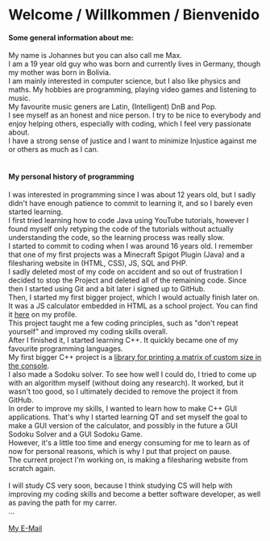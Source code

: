 # Welcome / Willkommen / Bienvenido

#### Some general information about me:

My name is Johannes but you can also call me Max.<br>
I am a 19 year old guy who was born and currently lives in Germany, though my mother was born in Bolivia.<br>
I am mainly interested in computer science, but I also like physics and maths. My hobbies are programming, playing video games and listening to music.<br>
My favourite music geners are Latin, (Intelligent) DnB and Pop.<br>
I see myself as an honest and nice person. I try to be nice to everybody and enjoy helping others, especially with coding, which I feel very passionate about. <br> 
I have a strong sense of justice and I want to minimize Injustice against me or others as much as I can.<br>
<br>

#### My personal history of programming

I was interested in programming since I was about 12 years old, but I sadly didn't have enough patience to commit to learning it, and so I barely even started learning.<br>
I first tried learning how to code Java using YouTube tutorials, however I found myself only retyping the code of the tutorials without actually understanding the code, so the learning process was really slow.<br>
I started to commit to coding when I was around 16 years old. 
I remember that one of my first projects was a Minecraft Spigot Plugin (Java) and a filesharing website in (HTML, CSS), JS, SQL and PHP.<br>
I sadly deleted most of my code on accident and so out of frustration I decided to stop the Project and deleted all of the remaining code. Since then I started using Git and a bit later i signed up to GitHub.<br>
Then, I started my first bigger project, which I would actually finish later on. <br>
It was a JS calculator embedded in HTML as a school project. You can find it [here](https://github.com/j-gehrig/mgsmb-calc) on my profile.<br>
This project taught me a few coding principles, such as "don't repeat yourself" and improved my coding skills overall. <br>
After I finished it, I started learning C++. It quickly became one of my favourite programming languages. <br>
My first bigger C++ project is a [library for printing a matrix of custom size in the console](https://github.com/j-gehrig/MatrixPrinter).<br>
I also made a Sodoku solver. To see how well I could do, I tried to come up with an algorithm myself (without doing any research). It worked, but it wasn't too good, so I ultimately decided to remove the project it from GitHub. <br>
In order to improve my skills, I wanted to learn how to make C++ GUI applications. 
That's why I started learning QT and set myself the goal to make a GUI version of the calculator, and possibly in the future a GUI Sodoku Solver and a GUI Sodoku Game.<br>
However, it's a little too time and energy consuming for me to learn as of now for personal reasons, which is why I put that project on pause.<br>
The current project I'm working on, is making a filesharing website from scratch again.<br>
<br>
I will study CS very soon, because I think studying CS will help with improving my coding skills and become a better software developer, as well as paving the path for my carrer.<br>
...<br>
<br>
[My E-Mail](mailto:johannes@gehrig.com.mx)
